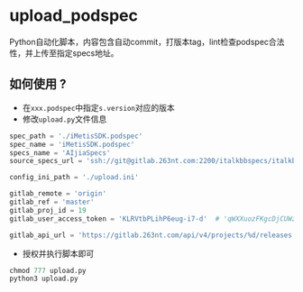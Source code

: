 # upload_podspec

Python自动化脚本，内容包含自动commit，打版本tag，lint检查podspec合法性，并上传至指定specs地址。

## 如何使用 ?

- 在`xxx.podspec`中指定`s.version`对应的版本
- 修改`upload.py`文件信息

```python 
spec_path = './iMetisSDK.podspec'
spec_name = 'iMetisSDK.podspec'
specs_name = 'AIjiaSpecs'
source_specs_url = 'ssh://git@gitlab.263nt.com:2200/italkbbspecs/italkbbspecs.git'

config_ini_path = './upload.ini'

gitlab_remote = 'origin'
gitlab_ref = 'master'
gitlab_proj_id = 19
gitlab_user_access_token = 'KLRVtbPLihP6eug-i7-d'  # 'qWXXuozFKgcDjCUWz26x'

gitlab_api_url = 'https://gitlab.263nt.com/api/v4/projects/%d/releases' % gitlab_proj_id
```
- 授权并执行脚本即可

```python
chmod 777 upload.py
python3 upload.py
```

